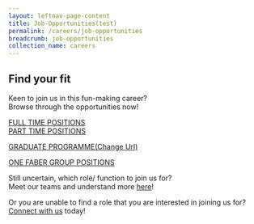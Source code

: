 ```yaml
---
layout: leftnav-page-content
title: Job-Opportunities(test)
permalink: /careers/job-opportunities
breadcrumb: job-opportunities
collection_name: careers
---
```

## Find your fit
  Keen to join us in this fun-making career?  
  Browse through the opportunities now!
  
  [FULL TIME POSITIONS][1]  
  [PART TIME POSITIONS][2]  
  
  <a href="../graduate-programme/graduate-programme" target="_blank">GRADUATE PROGRAMME(Change Url)</a>
  
  [ONE FABER GROUP POSITIONS][3]  
    
<!-- remember to change hyperlink for 3,5,6 to live site-->
<!-- remember to change hyperlink for 3,5,6 to live site-->
Still uncertain, which role/ function to join us for?  
Meet our teams and understand more [here][4]!
  
Or you are unable to find a role that you are interested in joining us for?  
  [Connect with us][5] today!

[1]: <https://www.jobstreet.com.sg/career/sentosa_ft.htm> "Full Time POSITION"
[2]: <https://www.jobstreet.com.sg/career/sentosa_pt.htm> "PART Time POSITION"
[3]: <https://www.jobstreet.com.sg/career/onefabergroup.htm> "ONE FABER GROUP POSITIONS"
[4]: <https://isomer-sentosa-staging.netlify.com/careers/meet-the-teams/>
[5]: <https://isomer-sentosa-staging.netlify.com/careers/connect-with-us/>
